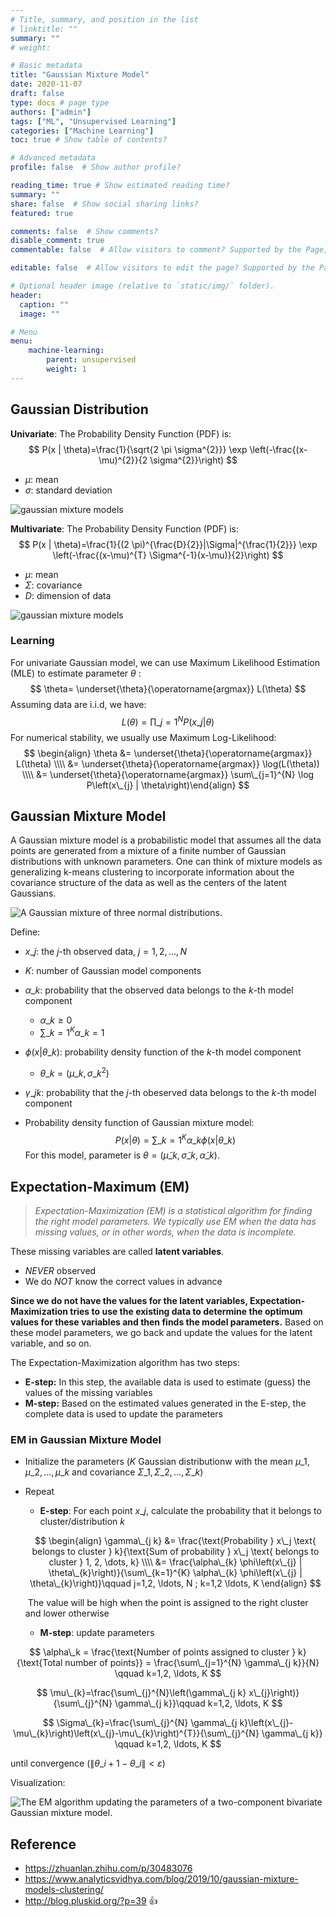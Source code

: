 ```yaml
---
# Title, summary, and position in the list
# linktitle: ""
summary: ""
# weight: 

# Basic metadata
title: "Gaussian Mixture Model"
date: 2020-11-07
draft: false
type: docs # page type
authors: ["admin"]
tags: ["ML", "Unsupervised Learning"]
categories: ["Machine Learning"]
toc: true # Show table of contents?

# Advanced metadata
profile: false  # Show author profile?

reading_time: true # Show estimated reading time?
summary: ""
share: false  # Show social sharing links?
featured: true

comments: false  # Show comments?
disable_comment: true
commentable: false  # Allow visitors to comment? Supported by the Page, Post, and Docs content types.

editable: false  # Allow visitors to edit the page? Supported by the Page, Post, and Docs content types.

# Optional header image (relative to `static/img/` folder).
header:
  caption: ""
  image: ""

# Menu
menu: 
    machine-learning:
        parent: unsupervised
        weight: 1
---
```


## Gaussian Distribution

**Univariate**: The Probability Density Function (PDF) is:
$$
P(x | \theta)=\frac{1}{\sqrt{2 \pi \sigma^{2}}} \exp \left(-\frac{(x-\mu)^{2}}{2 \sigma^{2}}\right)
$$

- $\mu$: mean
- $\sigma$: standard deviation

![gaussian mixture models](https://raw.githubusercontent.com/EckoTan0804/upic-repo/master/uPic/gaussians.png)



**Multivariate**: The Probability Density Function (PDF) is:
$$
P(x | \theta)=\frac{1}{(2 \pi)^{\frac{D}{2}}|\Sigma|^{\frac{1}{2}}} \exp \left(-\frac{(x-\mu)^{T} \Sigma^{-1}(x-\mu)}{2}\right)
$$

- $\mu$: mean
- $\Sigma$: covariance
- $D$: dimension of data

![gaussian mixture models](https://raw.githubusercontent.com/EckoTan0804/upic-repo/master/uPic/gaussians-3d-300x224.png)



### Learning

For univariate Gaussian model, we can use Maximum Likelihood Estimation (MLE) to estimate parameter $\theta$ :
$$
\theta= \underset{\theta}{\operatorname{argmax}} L(\theta)
$$
Assuming data are i.i.d, we have:
$$
L(\theta)=\prod\_{j=1}^{N} P\left(x\_{j} | \theta\right)
$$
For numerical stability, we usually use Maximum Log-Likelihood:
$$
\begin{align}	\theta 	&= \underset{\theta}{\operatorname{argmax}} L(\theta) \\\\	
&= \underset{\theta}{\operatorname{argmax}} \log(L(\theta)) \\\\	
&= \underset{\theta}{\operatorname{argmax}} \sum\_{j=1}^{N} \log P\left(x\_{j} | \theta\right)\end{align}
$$


## Gaussian Mixture Model

A Gaussian mixture model is a probabilistic model that assumes all the data points are generated from a mixture of a finite number of Gaussian distributions with unknown parameters. One can think of mixture models as generalizing k-means clustering to incorporate information about the covariance structure of the data as well as the centers of the latent Gaussians.

![A Gaussian mixture of three normal distributions.](https://raw.githubusercontent.com/EckoTan0804/upic-repo/master/uPic/mYN2Q9VqZH-gaussian-mixture-example.png)

Define:

- $x\_j$: the $j$-th observed data, $j=1, 2,\dots, N$

- $K$: number of Gaussian model components

- $\alpha\_k$: probability that the observed data belongs to the $k$-th model component

  - $\alpha\_k \geq 0$
  - $\displaystyle \sum\_{k=1}^{K}\alpha\_k=1$

- $\phi(x|\theta\_k)$: probability density function of the $k$-th model component 

  - $\theta\_k = (\mu\_k, \sigma\_k^2)$

- $\gamma\_{jk}$: probability that the $j$-th obeserved data belongs to the $k$-th model component

- Probability density function of Gaussian mixture model:
  $$
  P(x | \theta)=\sum\_{k=1}^{K} \alpha\_{k} \phi\left(x | \theta\_{k}\right)
  $$
  For this model, parameter is $\theta=\left(\tilde{\mu}\_{k}, \tilde{\sigma}\_{k}, \tilde{\alpha}\_{k}\right)$.

## Expectation-Maximum (EM)

> *Expectation-Maximization (EM) is a statistical algorithm for finding the right model parameters. We typically use EM when the data has missing values, or in other words, when the data is incomplete.*

These missing variables are called **latent variables**.

- *NEVER* observed
- We do *NOT* know the correct values in advance

**Since we do not have the values for the latent variables, Expectation-Maximization tries to use the existing data to determine the optimum values for these variables and then finds the model parameters.** Based on these model parameters, we go back and update the values for the latent variable, and so on.

The Expectation-Maximization algorithm has two steps:

- **E-step:** In this step, the available data is used to estimate (guess) the values of the missing variables
- **M-step:** Based on the estimated values generated in the E-step, the complete data is used to update the parameters

### EM in Gaussian Mixture Model

- Initialize the parameters ($K$ Gaussian distributionw with the mean $\mu\_1, \mu\_2,\dots,\mu\_k$ and covariance $\Sigma\_1, \Sigma\_2, \dots, \Sigma\_k$)

- Repeat

  - **E-step**: For each point $x\_j$, calculate the probability that it belongs to cluster/distribution $k$

  $$
  \begin{align}
  \gamma\_{j k} &= \frac{\text{Probability } x\_j \text{ belongs to cluster } k}{\text{Sum of probability } x\_j \text{ belongs to cluster } 1, 2, \dots, k} \\\\
  &= \frac{\alpha\_{k} \phi\left(x\_{j} | \theta\_{k}\right)}{\sum\_{k=1}^{K} \alpha\_{k} \phi\left(x\_{j} | \theta\_{k}\right)}\qquad j=1,2, \ldots, N ; k=1,2 \ldots, K
  \end{align}
  $$

  ​	The value will be high when the point is assigned to the right cluster and lower otherwise

  - **M-step**: update parameters

$$
\alpha\_k = \frac{\text{Number of points assigned to cluster } k}{\text{Total number of points}} = \frac{\sum\_{j=1}^{N} \gamma\_{j k}}{N} \qquad k=1,2, \ldots, K
$$

$$
\mu\_{k}=\frac{\sum\_{j}^{N}\left(\gamma\_{j k} x\_{j}\right)}{\sum\_{j}^{N} \gamma\_{j k}}\qquad k=1,2, \ldots, K
$$

$$
\Sigma\_{k}=\frac{\sum\_{j}^{N} \gamma\_{j k}\left(x\_{j}-\mu\_{k}\right)\left(x\_{j}-\mu\_{k}\right)^{T}}{\sum\_{j}^{N} \gamma\_{j k}} \qquad k=1,2, \ldots, K
$$

until convergence ($\left\|\theta\_{i+1}-\theta\_{i}\right\|<\varepsilon$)

Visualization: 

![The EM algorithm updating the parameters of a two-component bivariate Gaussian mixture model.](https://raw.githubusercontent.com/EckoTan0804/upic-repo/master/uPic/ek1bu6ogj2-em\_clustering\_of\_old\_faithful\_data.gif)

## Reference

- https://zhuanlan.zhihu.com/p/30483076
- https://www.analyticsvidhya.com/blog/2019/10/gaussian-mixture-models-clustering/
- http://blog.pluskid.org/?p=39 👍
